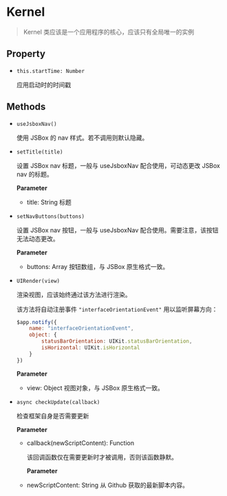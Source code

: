 # Kernel

> Kernel 类应该是一个应用程序的核心，应该只有全局唯一的实例

## Property

- `this.startTime: Number`

    应用启动时的时间戳

## Methods

- `useJsboxNav()`

    使用 JSBox 的 nav 样式。若不调用则默认隐藏。

- `setTitle(title)`

    设置 JSBox nav 标题，一般与 useJsboxNav 配合使用，可动态更改 JSBox nav 的标题。

    **Parameter**

  - title: String 标题

- `setNavButtons(buttons)`

    设置 JSBox nav 按钮，一般与 useJsboxNav 配合使用。需要注意，该按钮无法动态更改。

    **Parameter**

  - buttons: Array 按钮数组，与 JSBox 原生格式一致。

- `UIRender(view)`

    渲染视图，应该始终通过该方法进行渲染。

    该方法将自动注册事件 `"interfaceOrientationEvent"` 用以监听屏幕方向：

    ```js
    $app.notify({
        name: "interfaceOrientationEvent",
        object: {
            statusBarOrientation: UIKit.statusBarOrientation,
            isHorizontal: UIKit.isHorizontal
        }
    })
    ```

    **Parameter**

  - view: Object 视图对象，与 JSBox 原生格式一致。

- `async checkUpdate(callback)`

    检查框架自身是否需要更新

    **Parameter**

  - callback(newScriptContent): Function

    该回调函数仅在需要更新时才被调用，否则该函数静默。

    **Parameter**

  - newScriptContent: String 从 Github 获取的最新脚本内容。
